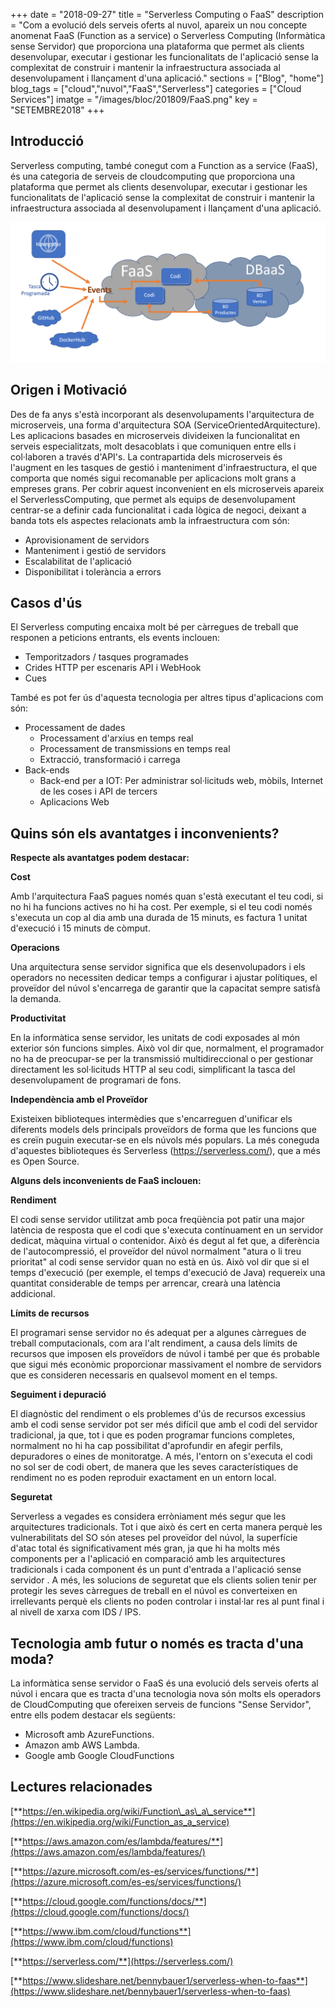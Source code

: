 +++
date        = "2018-09-27"
title       = "Serverless Computing o FaaS"
description = "Com a evolució dels serveis oferts al nuvol, apareix un nou concepte anomenat FaaS (Function as a service) o Serverless Computing (Informàtica sense Servidor) que proporciona una plataforma que permet als clients desenvolupar, executar i gestionar les funcionalitats de l'aplicació sense la complexitat de construir i mantenir la infraestructura associada al desenvolupament i llançament d'una aplicació."
sections    = ["Blog", "home"]
blog_tags   = ["cloud","nuvol","FaaS","Serverless"]
categories  = ["Cloud Services"]
imatge      = "/images/bloc/201809/FaaS.png"
key         = "SETEMBRE2018"
+++

## Introducció

Serverless computing, també conegut com a Function as a service (FaaS), és una categoria de serveis de cloudcomputing que proporciona una plataforma que permet als clients desenvolupar, executar i gestionar les funcionalitats de l&#39;aplicació sense la complexitat de construir i mantenir la infraestructura associada al desenvolupament i llançament d&#39;una aplicació.

![FaaS logo](/images/bloc/201809/FaaS.png)

## Origen i Motivació

Des de fa anys s&#39;està incorporant als desenvolupaments l&#39;arquitectura de microserveis, una forma d&#39;arquitectura SOA (ServiceOrientedArquitecture). Les aplicacions basades en microserveis divideixen la funcionalitat en serveis especialitzats, molt desacoblats i que comuniquen entre ells i col·laboren a través d&#39;API&#39;s.
La contrapartida dels microserveis és l&#39;augment en les tasques de gestió i manteniment d&#39;infraestructura, el que comporta que només sigui recomanable per aplicacions molt grans a empreses grans.
Per cobrir aquest inconvenient en els microserveis apareix el ServerlessComputing, que permet als equips de desenvolupament centrar-se a definir cada funcionalitat i cada lògica de negoci, deixant a banda tots els aspectes relacionats amb la infraestructura com són:

- Aprovisionament de servidors
- Manteniment i gestió de servidors
- Escalabilitat de l&#39;aplicació
- Disponibilitat i tolerància a errors

## Casos d&#39;ús

El Serverless computing encaixa molt bé per càrregues de treball que responen a peticions entrants, els events inclouen:

- Temporitzadors / tasques programades
- Crides HTTP per escenaris API i WebHook
- Cues

També es pot fer ús d&#39;aquesta tecnologia per altres tipus d&#39;aplicacions com són:

- Processament de dades
  - Processament d&#39;arxius en temps real
  - Processament de transmissions en temps real
  - Extracció, transformació i carrega
- Back-ends
  - Back-end per a IOT: Per administrar sol·licituds web, mòbils, Internet de les coses i API de tercers
  - Aplicacions Web

## Quins són els avantatges i inconvenients?

**Respecte als avantatges podem destacar:**

**Cost**

Amb l&#39;arquitectura FaaS pagues només quan s&#39;està executant el teu codi, si no hi ha funcions actives no hi ha cost. Per exemple, si el teu codi només s&#39;executa un cop al dia amb una durada de 15 minuts, es factura 1 unitat d&#39;execució i 15 minuts de còmput.

**Operacions**

Una arquitectura sense servidor significa que els desenvolupadors i els operadors no necessiten dedicar temps a configurar i ajustar polítiques, el proveïdor del núvol s&#39;encarrega de garantir que la capacitat sempre satisfà la demanda.

**Productivitat**

En la informàtica sense servidor, les unitats de codi exposades al món exterior són funcions simples. Això vol dir que, normalment, el programador no ha de preocupar-se per la transmissió multidireccional o per gestionar directament les sol·licituds HTTP al seu codi, simplificant la tasca del desenvolupament de programari de fons.

**Independència amb el Proveïdor**

Existeixen biblioteques intermèdies que s&#39;encarreguen d&#39;unificar els diferents models dels principals proveïdors de forma que les funcions que es creïn puguin executar-se en els núvols més populars. La més coneguda d&#39;aquestes biblioteques és Serverless (https://serverless.com/), que a més es Open Source.

**Alguns dels inconvenients de FaaS inclouen:**

**Rendiment**

El codi sense servidor utilitzat amb poca freqüència pot patir una major latència de resposta que el codi que s&#39;executa contínuament en un servidor dedicat, màquina virtual o contenidor. Això és degut al fet que, a diferència de l&#39;autocompressió, el proveïdor del núvol normalment &quot;atura o li treu prioritat&quot; al codi sense servidor quan no està en ús. Això vol dir que si el temps d&#39;execució (per exemple, el temps d&#39;execució de Java) requereix una quantitat considerable de temps per arrencar, crearà una latència addicional.

**Límits de recursos**

El programari sense servidor no és adequat per a algunes càrregues de treball computacionals, com ara l&#39;alt rendiment, a causa dels límits de recursos que imposen els proveïdors de núvol i també per que és probable que sigui més econòmic proporcionar massivament el nombre de servidors que es consideren necessaris en qualsevol moment en el temps.

**Seguiment i depuració**

El diagnòstic del rendiment o els problemes d&#39;ús de recursos excessius amb el codi sense servidor pot ser més difícil que amb el codi del servidor tradicional, ja que, tot i que es poden programar funcions completes, normalment no hi ha cap possibilitat d&#39;aprofundir en afegir perfils, depuradores o eines de monitoratge. A més, l&#39;entorn on s&#39;executa el codi no sol ser de codi obert, de manera que les seves característiques de rendiment no es poden reproduir exactament en un entorn local.

**Seguretat**

Serverless a vegades es considera erròniament més segur que les arquitectures tradicionals. Tot i que això és cert en certa manera perquè les vulnerabilitats del SO són ateses pel proveïdor del núvol, la superfície d&#39;atac total és significativament més gran, ja que hi ha molts més components per a l&#39;aplicació en comparació amb les arquitectures tradicionals i cada component és un punt d&#39;entrada a l&#39;aplicació sense servidor . A més, les solucions de seguretat que els clients solien tenir per protegir les seves càrregues de treball en el núvol es converteixen en irrellevants perquè els clients no poden controlar i instal·lar res al punt final i al nivell de xarxa com IDS / IPS.

## Tecnologia amb futur o només es tracta d&#39;una moda?

La informàtica sense servidor o FaaS és una evolució dels serveis oferts al núvol i encara que es tracta d&#39;una tecnologia nova són molts els operadors de CloudComputing que ofereixen serveis de funcions &quot;Sense Servidor&quot;, entre ells podem destacar els següents:
- Microsoft amb AzureFunctions.
- Amazon amb AWS Lambda.
- Google amb Google CloudFunctions

## Lectures relacionades

[**https://en.wikipedia.org/wiki/Function\_as\_a\_service**](https://en.wikipedia.org/wiki/Function_as_a_service)

[**https://aws.amazon.com/es/lambda/features/**](https://aws.amazon.com/es/lambda/features/)

[**https://azure.microsoft.com/es-es/services/functions/**](https://azure.microsoft.com/es-es/services/functions/)

[**https://cloud.google.com/functions/docs/**](https://cloud.google.com/functions/docs/)

[**https://www.ibm.com/cloud/functions**](https://www.ibm.com/cloud/functions)

[**https://serverless.com/**](https://serverless.com/)

[**https://www.slideshare.net/bennybauer1/serverless-when-to-faas**](https://www.slideshare.net/bennybauer1/serverless-when-to-faas)

